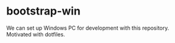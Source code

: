 # bootstrap-win

We can set up Windows PC for development with this repository.  
Motivated with dotfiles.
